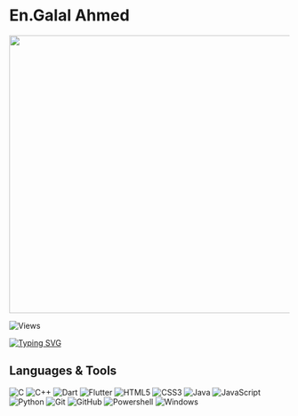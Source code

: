 # En.Galal Ahmed

<p align="center">
  <img src="https://media.giphy.com/media/Yqiw4XZ1LhMRRCL2ZO/giphy.gif" width="700" height="500"/>
</p>

<p  align="left">
  <img src="https://komarev.com/ghpvc/?username=Galal-20&style=flat-square&color=blue" alt="Views"/>
</p>

<a href="https://git.io/typing-svg"><img src="https://readme-typing-svg.demolab.com?font=Poltawski+Nowy&weight=700&size=30&pause=1000&color=F7F7F7&width=350&height=57&lines=I'm+a+Software+Engineer+" alt="Typing SVG" /></a>


## Languages & Tools

![C](https://img.shields.io/badge/-C-000000?style=flat&logo=c)
![C++](https://img.shields.io/badge/-C++-000000?style=flat&logo=c%2B%2B)
![Dart](https://img.shields.io/badge/-Dart-000000?style=flat&logo=Dart)
![Flutter](https://img.shields.io/badge/-Flutter-000000?style=flat&logo=flutter&logoColor=02569B)
![HTML5](https://img.shields.io/badge/-HTML5-000000?style=flat&logo=html5)
![CSS3](https://img.shields.io/badge/-CSS3-000000?style=flat&logo=css3)
![Java](https://img.shields.io/badge/-Java-000000?style=flat&logo=Java)
![JavaScript](https://img.shields.io/badge/-JavaScript-000000?style=flat&logo=javascript)
![Python](https://img.shields.io/badge/-Python-000000?style=flat&logo=python)
![Git](https://img.shields.io/badge/-Git-000000?style=flat&logo=git)
![GitHub](https://img.shields.io/badge/-GitHub-000000?style=flat&logo=github)
![Powershell](https://img.shields.io/badge/-Powershell-000000?style=flat&logo=powershell)
![Windows](https://img.shields.io/badge/-Windows-000000?style=flat&logo=windows)


<!--

Here are some ideas to get you started:

- 🔭 I’m currently working on ...
- 🌱 I’m currently learning ...
- 👯 I’m looking to collaborate on ...
- 🤔 I’m looking for help with ...
- 💬 Ask me about ...
- 📫 How to reach me: ...
- 😄 Pronouns: ...
- ⚡ Fun fact: ...
-->
